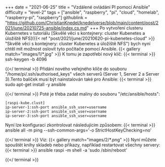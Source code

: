 +++
date = "2021-06-25"
title = "Vzdálené ovládání PI pomocí Ansible"
difficulty = "level-2"
tags = ["ansible", "raspberry", "pi", "cloud", "homelab", "raspberry-pi", "raspberry"]
githublink = "https://github.com/ChristianKnedel/knedelverse/blob/main/content/post/2021/june/20210725-ansible/index.cs.md"
+++
Po vytvoření clusteru Kubernetes v tutoriálu [Skvělé věci s kontejnery: cluster Kubenetes a úložiště NFS]({{< ref "post/2021/june/20210620-pi-kubenetes-cloud" >}} "Skvělé věci s kontejnery: cluster Kubenetes a úložiště NFS") bych nyní chtěl mít možnost oslovit tyto počítače pomocí Ansible.
{{< gallery match="images/1/*.jpg" >}}
K tomu je zapotřebí nový klíč:
{{< terminal >}}
ssh-keygen -b 4096

{{</ terminal >}}
Přidání nového veřejného klíče do souboru "/home/pi/.ssh/authorised_keys" všech serverů (Server 1, Server 2 a Server 3).Tento balíček musí být nainstalován také pro Ansible:
{{< terminal >}}
sudo apt-get install -y ansible

{{</ terminal >}}
Poté je třeba zadat maliny do souboru "/etc/ansible/hosts":
```
[raspi-kube.clust]
ip-server-1:ssh-port ansible_ssh_user=username 
ip-server-2:ssh-port ansible_ssh_user=username 
ip-server-3:ssh-port ansible_ssh_user=username 

```
Nyní lze konfiguraci zkontrolovat následujícím způsobem:
{{< terminal >}}
ansible all -m ping --ssh-common-args='-o StrictHostKeyChecking=no'

{{</ terminal >}}
Viz:
{{< gallery match="images/2/*.png" >}}
Nyní můžete spouštět knihy skladeb nebo příkazy, například restartovat všechny servery:
{{< terminal >}}
ansible raspi -m shell -a 'sudo /sbin/reboot'

{{</ terminal >}}
